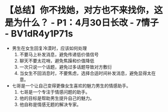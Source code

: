 # 【总结】你不找她，对方也不来找你，这是为什么？ - P1：4月30日长改 - 7情子 - BV1dR4y1P71s

-   男生在女生回复冷漠时，应该如何处理
    1.  不要马上补发消息，避免传递低价值信号
    2.  聊天不要太花哨，避免焦躁和价值降低
    3.  一次只说一个话题，避免过多话题导致对方敷衍
    4.  当女生不回消息时，不要焦虑，选择合适时间补发消息，避免显得太在意。
-   七哥是一个让自己变得更像女生喜欢的魅力男生的情感助手。
    1.  七哥是一个专注于情感问题的助手。
    2.  他的目标是帮助男生提升自己的魅力。
    3.  他自称是情感无题的解决专家。